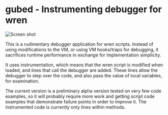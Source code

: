 # gubed - Instrumenting debugger for wren

![Screen shot](https://github.com/amirgeva/gubed/shot.png)

This is a rudimentary debugger application for wren scripts.
Instead of using modifications to the VM, or using VM hooks/traps for debugging, it sacrifices runtime performance in exchange for implementation simplicity.

It uses instrumentation, which means that the wren script is modified when loaded, and lines that call the debugger are added.  These lines allow the debugger to step over the code, and also pass the value of local variables, for examination.

The current version is a preliminary alpha version tested on very few code examples, so it will probably require more work and getting script code examples that demonstrate failure points in order to improve it.  The instrumented code is currently only lines within methods. 
